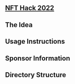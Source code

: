 ## [NFT Hack 2022](https://showcase.ethglobal.com/nfthack2022/dapp-ideas)

## The Idea

## Usage Instructions

## Sponsor Information

## Directory Structure
